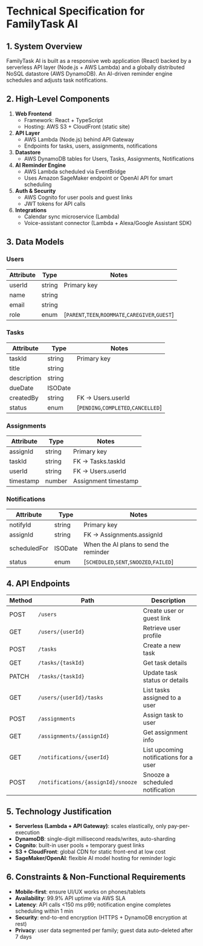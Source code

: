 # Technical Specification for FamilyTask AI

## 1. System Overview
FamilyTask AI is built as a responsive web application (React) backed by a serverless API layer (Node.js + AWS Lambda) and a globally distributed NoSQL datastore (AWS DynamoDB). An AI-driven reminder engine schedules and adjusts task notifications.

## 2. High-Level Components
1. **Web Frontend**  
   - Framework: React + TypeScript  
   - Hosting: AWS S3 + CloudFront (static site)  
2. **API Layer**  
   - AWS Lambda (Node.js) behind API Gateway  
   - Endpoints for tasks, users, assignments, notifications  
3. **Datastore**  
   - AWS DynamoDB tables for Users, Tasks, Assignments, Notifications  
4. **AI Reminder Engine**  
   - AWS Lambda scheduled via EventBridge  
   - Uses Amazon SageMaker endpoint or OpenAI API for smart scheduling  
5. **Auth & Security**  
   - AWS Cognito for user pools and guest links  
   - JWT tokens for API calls  
6. **Integrations**  
   - Calendar sync microservice (Lambda)  
   - Voice-assistant connector (Lambda + Alexa/Google Assistant SDK)

## 3. Data Models

### Users
| Attribute    | Type    | Notes                                  |
|--------------|---------|----------------------------------------|
| userId       | string  | Primary key                            |
| name         | string  |                                        |
| email        | string  |                                        |
| role         | enum    | [`PARENT`,`TEEN`,`ROOMMATE`,`CAREGIVER`,`GUEST`] |

### Tasks
| Attribute     | Type     | Notes                              |
|---------------|----------|------------------------------------|
| taskId        | string   | Primary key                        |
| title         | string   |                                    |
| description   | string   |                                    |
| dueDate       | ISODate  |                                    |
| createdBy     | string   | FK → Users.userId                  |
| status        | enum     | [`PENDING`,`COMPLETED`,`CANCELLED`]|

### Assignments
| Attribute | Type   | Notes                           |
|-----------|--------|---------------------------------|
| assignId  | string | Primary key                     |
| taskId    | string | FK → Tasks.taskId               |
| userId    | string | FK → Users.userId               |
| timestamp | number | Assignment timestamp            |

### Notifications
| Attribute     | Type     | Notes                                   |
|---------------|----------|-----------------------------------------|
| notifyId      | string   | Primary key                             |
| assignId      | string   | FK → Assignments.assignId               |
| scheduledFor  | ISODate  | When the AI plans to send the reminder |
| status        | enum     | [`SCHEDULED`,`SENT`,`SNOOZED`,`FAILED`] |

## 4. API Endpoints

| Method | Path                                   | Description                                |
|--------|----------------------------------------|--------------------------------------------|
| POST   | `/users`                               | Create user or guest link                  |
| GET    | `/users/{userId}`                     | Retrieve user profile                      |
| POST   | `/tasks`                               | Create a new task                          |
| GET    | `/tasks/{taskId}`                     | Get task details                           |
| PATCH  | `/tasks/{taskId}`                     | Update task status or details              |
| GET    | `/users/{userId}/tasks`               | List tasks assigned to a user              |
| POST   | `/assignments`                         | Assign task to user                        |
| GET    | `/assignments/{assignId}`             | Get assignment info                        |
| GET    | `/notifications/{userId}`             | List upcoming notifications for a user     |
| POST   | `/notifications/{assignId}/snooze`    | Snooze a scheduled notification            |

## 5. Technology Justification

- **Serverless (Lambda + API Gateway)**: scales elastically, only pay-per-execution  
- **DynamoDB**: single-digit millisecond reads/writes, auto-sharding  
- **Cognito**: built-in user pools + temporary guest links  
- **S3 + CloudFront**: global CDN for static front-end at low cost  
- **SageMaker/OpenAI**: flexible AI model hosting for reminder logic

## 6. Constraints & Non-Functional Requirements

- **Mobile-first**: ensure UI/UX works on phones/tablets  
- **Availability**: 99.9% API uptime via AWS SLA  
- **Latency**: API calls <150 ms p99; notification engine completes scheduling within 1 min  
- **Security**: end-to-end encryption (HTTPS + DynamoDB encryption at rest)  
- **Privacy**: user data segmented per family; guest data auto-deleted after 7 days

